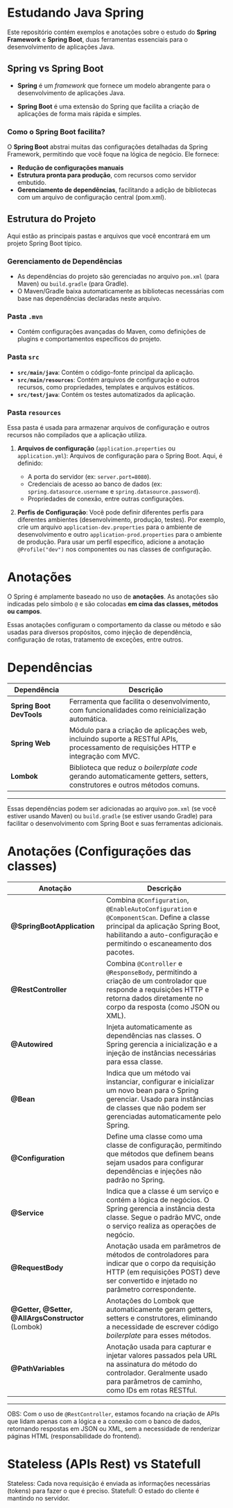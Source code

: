 # Estudando Java Spring

Este repositório contém exemplos e anotações sobre o estudo do **Spring Framework** e **Spring Boot**, duas ferramentas essenciais para o desenvolvimento de aplicações Java.

## Spring vs Spring Boot

- **Spring** é um _framework_ que fornece um modelo abrangente para o desenvolvimento de aplicações Java.

- **Spring Boot** é uma extensão do Spring que facilita a criação de aplicações de forma mais rápida e simples.
### Como o Spring Boot facilita?

O **Spring Boot** abstrai muitas das configurações detalhadas da Spring Framework, permitindo que você foque na lógica de negócio. Ele fornece:

- **Redução de configurações manuais**
- **Estrutura pronta para produção**, com recursos como servidor embutido.
- **Gerenciamento de dependências**, facilitando a adição de bibliotecas com um arquivo de configuração central (pom.xml).


## Estrutura do Projeto

Aqui estão as principais pastas e arquivos que você encontrará em um projeto Spring Boot típico.

### Gerenciamento de Dependências

- As dependências do projeto são gerenciadas no arquivo `pom.xml` (para Maven) ou `build.gradle` (para Gradle).
- O Maven/Gradle baixa automaticamente as bibliotecas necessárias com base nas dependências declaradas neste arquivo.

### Pasta `.mvn`

- Contém configurações avançadas do Maven, como definições de plugins e comportamentos específicos do projeto.

### Pasta `src`

- **`src/main/java`**: Contém o código-fonte principal da aplicação.
- **`src/main/resources`**: Contém arquivos de configuração e outros recursos, como propriedades, templates e arquivos estáticos.
- **`src/test/java`**: Contém os testes automatizados da aplicação.

### Pasta `resources`

Essa pasta é usada para armazenar arquivos de configuração e outros recursos não compilados que a aplicação utiliza.

1. **Arquivos de configuração** (`application.properties` ou `application.yml`): Arquivos de configuração para o Spring Boot. Aqui, é definido:
    - A porta do servidor (ex: `server.port=8080`).
    - Credenciais de acesso ao banco de dados (ex: `spring.datasource.username` e `spring.datasource.password`).
    - Propriedades de conexão, entre outras configurações.

2. **Perfis de Configuração**: Você pode definir diferentes perfis para diferentes ambientes (desenvolvimento, produção, testes). Por exemplo, crie um arquivo `application-dev.properties` para o ambiente de desenvolvimento e outro `application-prod.properties` para o ambiente de produção. Para usar um perfil específico, adicione a anotação `@Profile("dev")` nos componentes ou nas classes de configuração.

# Anotações

O Spring é amplamente baseado no uso de **anotações**. As anotações são indicadas pelo símbolo `@` e são colocadas **em cima das classes, métodos ou campos**.

Essas anotações configuram o comportamento da classe ou método e são usadas para diversos propósitos, como injeção de dependência, configuração de rotas, tratamento de exceções, entre outros.

# Dependências

| Dependência              | Descrição                                                                                       |
|--------------------------|-------------------------------------------------------------------------------------------------|
| **Spring Boot DevTools**  | Ferramenta que facilita o desenvolvimento, com funcionalidades como reinicialização automática. |
| **Spring Web**            | Módulo para a criação de aplicações web, incluindo suporte a RESTful APIs, processamento de requisições HTTP e integração com MVC. |
| **Lombok**                | Biblioteca que reduz o _boilerplate code_ gerando automaticamente getters, setters, construtores e outros métodos comuns. |

---

Essas dependências podem ser adicionadas ao arquivo `pom.xml` (se você estiver usando Maven) ou `build.gradle` (se estiver usando Gradle) para facilitar o desenvolvimento com Spring Boot e suas ferramentas adicionais.



# Anotações (Configurações das classes)

| Anotação                               | Descrição                                                                                                                                                                                                                       |
|----------------------------------------|---------------------------------------------------------------------------------------------------------------------------------------------------------------------------------------------------------------------------------|
| **@SpringBootApplication**             | Combina `@Configuration`, `@EnableAutoConfiguration` e `@ComponentScan`. Define a classe principal da aplicação Spring Boot, habilitando a auto-configuração e permitindo o escaneamento dos pacotes.                                                                  |
| **@RestController**                    | Combina `@Controller` e `@ResponseBody`, permitindo a criação de um controlador que responde a requisições HTTP e retorna dados diretamente no corpo da resposta (como JSON ou XML).                                             |
| **@Autowired**                         | Injeta automaticamente as dependências nas classes. O Spring gerencia a inicialização e a injeção de instâncias necessárias para essa classe.                                                                                    |
| **@Bean**                              | Indica que um método vai instanciar, configurar e inicializar um novo bean para o Spring gerenciar. Usado para instâncias de classes que não podem ser gerenciadas automaticamente pelo Spring.                                   |
| **@Configuration**                     | Define uma classe como uma classe de configuração, permitindo que métodos que definem beans sejam usados para configurar dependências e injeções não padrão no Spring.                                                            |
| **@Service**                           | Indica que a classe é um serviço e contém a lógica de negócios. O Spring gerencia a instância desta classe. Segue o padrão MVC, onde o serviço realiza as operações de negócio.                                                   |
| **@RequestBody**                       | Anotação usada em parâmetros de métodos de controladores para indicar que o corpo da requisição HTTP (em requisições POST) deve ser convertido e injetado no parâmetro correspondente.                                            |
| **@Getter, @Setter, @AllArgsConstructor** (Lombok) | Anotações do Lombok que automaticamente geram getters, setters e construtores, eliminando a necessidade de escrever código _boilerplate_ para esses métodos.                                                                      |
| **@PathVariables**                     | Anotação usada para capturar e injetar valores passados pela URL na assinatura do método do controlador. Geralmente usado para parâmetros de caminho, como IDs em rotas RESTful.                                                   |

---

OBS: Com o uso de `@RestController`, estamos focando na criação de APIs que lidam apenas com a lógica e a conexão com o banco de dados, retornando respostas em JSON ou XML, sem a necessidade de renderizar páginas HTML (responsabilidade do frontend).


# Stateless (APIs Rest) vs Statefull

Stateless: Cada nova requisição é enviada as informações necessárias (tokens) para fazer o que é preciso.
Statefull: O estado do cliente é mantindo no servidor.

